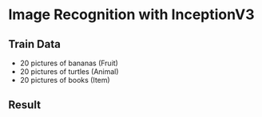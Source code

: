 # Image Recognition with InceptionV3

## Train Data
- 20 pictures of bananas (Fruit)
- 20 pictures of turtles (Animal)
- 20 pictures of books (Item)

## Result
